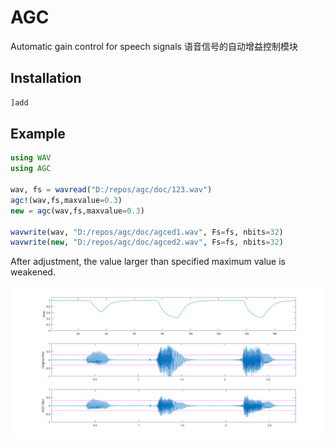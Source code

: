 # AGC
 Automatic gain control for speech signals 语音信号的自动增益控制模块

## Installation
```julia
]add
```

## Example

```julia
using WAV
using AGC

wav, fs = wavread("D:/repos/agc/doc/123.wav")
agc!(wav,fs,maxvalue=0.3)
new = agc(wav,fs,maxvalue=0.3)

wavwrite(wav, "D:/repos/agc/doc/agced1.wav", Fs=fs, nbits=32)
wavwrite(new, "D:/repos/agc/doc/agced2.wav", Fs=fs, nbits=32)
```

After adjustment, the value larger than specified maximum value is weakened.

![agced](/doc/agced-wav.png)
